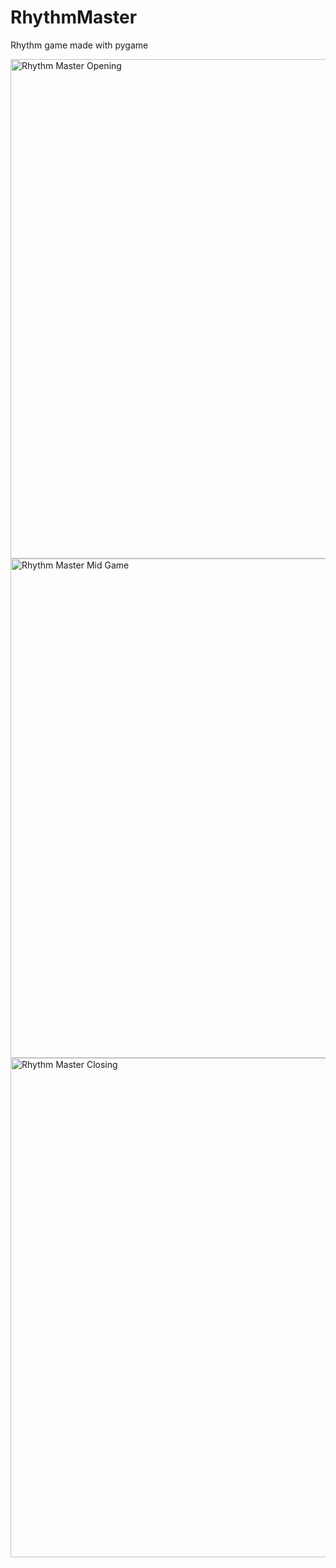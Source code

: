 # RhythmMaster
Rhythm game made with pygame 



<img width="799" alt="Rhythm Master Opening " src="https://github.com/al8273j/RhythmMaster/assets/139778039/5bb0e429-5fcd-4c2a-92ee-2e5bc2a4e12c">
<img width="799" alt="Rhythm Master Mid Game" src="https://github.com/al8273j/RhythmMaster/assets/139778039/7646a34c-716a-4780-951d-92fb2833de6f">
<img width="799" alt="Rhythm Master Closing " src="https://github.com/al8273j/RhythmMaster/assets/139778039/455e73b1-4d53-4982-aded-43adb8ce4eea">
